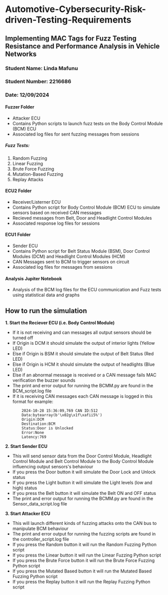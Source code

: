 # Automotive-Cybersecurity-Risk-driven-Testing-Requirements
## Implementing MAC Tags for Fuzz Testing Resistance and Performance Analysis in Vehicle Networks

### Student Name: Linda Mafunu
### Student Number: 2216686
### Date: 12/09/2024

#### Fuzzer Folder
- Attacker ECU
- Contains Python scripts to launch fuzz tests on the Body Control Module (BCM) ECU
- Associated log files for sent fuzzing messages from sessions
  
##### Fuzz Tests:
1. Random Fuzzing
2. Linear Fuzzing
3. Brute Force Fuzzing
4. Mutation-Based Fuzzing
5. Replay Attacks
   
#### ECU2 Folder 
- Receiver/Listerner ECU
- Contains Python script for Body Control Module (BCM) ECU to simulate sensors based on received CAN messages
- Recieved messages from Belt, Door and Headlight Control Modules
- Associated response log files for sessions

#### ECU1 Folder
- Sender ECU
- Contains Python script for Belt Status Module (BSM), Door Control Modules (DCM) and Headlight Control Modules (HCM)
- CAN Messages sent to BCM to trigger sensors on circuit
- Associated log files for messages from sessions

#### Analysis Jupiter Notebook
  - Analysis of the BCM log files for the ECU communication and Fuzz tests using statistical data and graphs

## How to run the simulation
**1. Start the Reciever ECU (i.e. Body Control Module)**
  - If it is not receiving and can messages all output sensors should be turned off
  - If Origin is DCM it should simulate the output of interior lights (Yellow LED)
  - Else if Origin is BSM it should simulate the output of Belt Status (Red LED)
  - Else if Origin is HCM it should simulate the output of headlights (Blue LED)
  - Else if an abnormal message is received or a CAN message fails MAC verification the buzzer sounds
  - The print and error output for running the BCMM.py are found in the BCM_script.log file
  - If it is receiving CAN messages each CAN message is logged in this format for example:
    ```console
        2024-10-28 15:36:09,769 CAN ID:512
        Data:bytearray(b'\x02g\x1f\xafii5%')
        Origin:DCM
        Destination:BCM
        Status:Door is Unlocked
        Error:None
        Latency:769
    ```

**2. Start Sender ECU**
  - This will send sensor data from the Door Control Module, Headlight Control Module and Belt Control Module to the Body Control Module influencing output sensors's behaviour
  - If you press the Door button it will simulate the Door Lock and Unlock status 
  - If you press the Light button it will simulate the Light levels (low and high) status
  - If you press the Belt button it will simulate the Belt ON and OFF status
  - The print and error output for running the BCMM.py are found in the Sensor_data_script.log file 

**3. Start Attacker ECU**
  - This will launch different kinds of fuzzing attacks onto the CAN bus to manipulate BCM behaviour
  - The print and error output for running the fuzzing scripts are found in the controller_script.log file
  - If you press the Random button it will run the Random Fuzzing Python script
  - If you press the Linear button it will run the Linear Fuzzing Python script
  - If you press the Brute Force button it will run the Brute Force Fuzzing Python script
  - If you press the Mutated Based button it will run the Mutated Based Fuzzing Python script
  - If you press the Replay button it will run the Replay Fuzzing Python script

